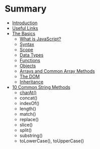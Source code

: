 # Summary

* [Introduction](README.md)
* [Useful Links](useful-links.md)
* [The Basics](the-basics.md)
    * [What is JavaScript?](what-is-javascript.md)
    * [Syntax](syntax.md)
    * [Scope](scope.md)
    * [Data Types](data-types.md)
    * [Functions](functions.md)
    * [Objects](objects.md)
    * [Arrays and Common Array Methods](arrays.md)
    * [The DOM](dom.md)
    * [Inheritance](inheritance.md)
* [10 Common String Methods](string-methods.md)
    * [charAt\(\)](charat.md)
    * concat\(\)
    * indexOf\(\)
    * length\(\)
    * match\(\)
    * replace\(\)
    * slice\(\)
    * split\(\)
    * substring\(\)
    * toLowerCase\(\), toUpperCase\(\)

